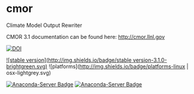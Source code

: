 # cmor
Climate Model Output Rewriter

CMOR 3.1 documentation can be found here: http://cmor.llnl.gov

[![DOI](https://zenodo.org/badge/22688/PCMDI/cmor.svg)](https://zenodo.org/badge/latestdoi/22688/PCMDI/cmor)

[![stable version](http://img.shields.io/badge/stable version-3.1.0-brightgreen.svg)](https://github.com/PCMDI/cmor/releases/tag/3.1.0)
![platforms](http://img.shields.io/badge/platforms-linux | osx-lightgrey.svg)

[![Anaconda-Server Badge](https://anaconda.org/pcmdi/cmor/badges/installer/conda.svg)](https://conda.anaconda.org/pcmdi)
[![Anaconda-Server Badge](https://anaconda.org/pcmdi/cmor/badges/downloads.svg)](https://anaconda.org/pcmdi)
